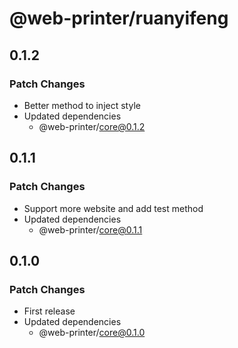 # @web-printer/ruanyifeng

## 0.1.2

### Patch Changes

- Better method to inject style
- Updated dependencies
  - @web-printer/core@0.1.2

## 0.1.1

### Patch Changes

- Support more website and add test method
- Updated dependencies
  - @web-printer/core@0.1.1

## 0.1.0

### Patch Changes

- First release
- Updated dependencies
  - @web-printer/core@0.1.0

